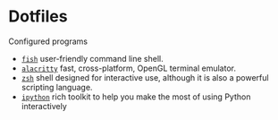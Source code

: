 # Dotfiles

Configured programs

- [`fish`](fish/README.md) user-friendly command line shell.
- [`alacritty`](alacritty/README.md) fast, cross-platform, OpenGL terminal emulator.
- [`zsh`](zsh/README.md) shell designed for interactive use, although it is also a powerful scripting language.
- [`ipython`](ipython/README.md) rich toolkit to help you make the most of using Python interactively

